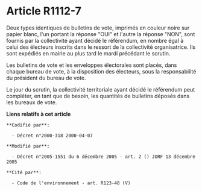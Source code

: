 # Article R1112-7

Deux types identiques de bulletins de vote, imprimés en couleur noire sur papier blanc, l'un portant la réponse "OUI" et
l'autre la réponse "NON", sont fournis par la collectivité ayant décidé le référendum, en nombre égal à celui des électeurs
inscrits dans le ressort de la collectivité organisatrice. Ils sont expédiés en mairie au plus tard le mardi précédant le
scrutin.

Les bulletins de vote et les enveloppes électorales sont placés, dans chaque bureau de vote, à la disposition des électeurs,
sous la responsabilité du président du bureau de vote.

Le jour du scrutin, la collectivité territoriale ayant décidé le référendum peut compléter, en tant que de besoin, les
quantités de bulletins déposés dans les bureaux de vote.

**Liens relatifs à cet article**

	**Codifié par**:

	  - Décret n°2000-318 2000-04-07

	**Modifié par**:

	  - Décret n°2005-1551 du 6 décembre 2005 - art. 2 () JORF 13 décembre 2005

	**Cité par**:

	  - Code de l'environnement - art. R123-48 (V)
